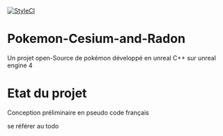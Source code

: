 [![StyleCI](https://github.styleci.io/repos/184878568/shield?branch=master)](https://github.styleci.io/repos/184878568)

# Pokemon-Cesium-and-Radon
Un projet open-Source de pokémon développé en unreal C++ sur unreal engine 4

# Etat du projet
Conception préliminaire en pseudo code français

se référer au todo
